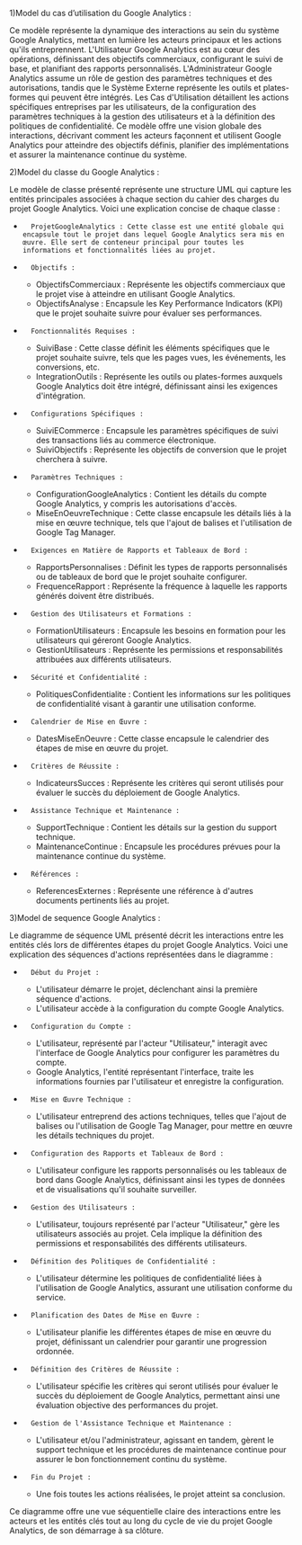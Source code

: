 1)Model du cas d’utilisation du Google Analytics :


Ce modèle représente la dynamique des interactions au sein du système Google Analytics, mettant en lumière les acteurs principaux et les actions qu'ils entreprennent. L'Utilisateur Google Analytics est au cœur des opérations, définissant des objectifs commerciaux, configurant le suivi de base, et planifiant des rapports personnalisés. L'Administrateur Google Analytics assume un rôle de gestion des paramètres techniques et des autorisations, tandis que le Système Externe représente les outils et plates-formes qui peuvent être intégrés. Les Cas d'Utilisation détaillent les actions spécifiques entreprises par les utilisateurs, de la configuration des paramètres techniques à la gestion des utilisateurs et à la définition des politiques de confidentialité. Ce modèle offre une vision globale des interactions, décrivant comment les acteurs façonnent et utilisent Google Analytics pour atteindre des objectifs définis, planifier des implémentations et assurer la maintenance continue du système.






















2)Model du classe du Google Analytics :


Le modèle de classe présenté représente une structure UML qui capture les entités principales associées à chaque section du cahier des charges du projet Google Analytics. Voici une explication concise de chaque classe :
* 		ProjetGoogleAnalytics : Cette classe est une entité globale qui encapsule tout le projet dans lequel Google Analytics sera mis en œuvre. Elle sert de conteneur principal pour toutes les informations et fonctionnalités liées au projet.
* 		Objectifs :
    * ObjectifsCommerciaux : Représente les objectifs commerciaux que le projet vise à atteindre en utilisant Google Analytics.
    * ObjectifsAnalyse : Encapsule les Key Performance Indicators (KPI) que le projet souhaite suivre pour évaluer ses performances.
* 		Fonctionnalités Requises :
    * SuiviBase : Cette classe définit les éléments spécifiques que le projet souhaite suivre, tels que les pages vues, les événements, les conversions, etc.
    * IntegrationOutils : Représente les outils ou plates-formes auxquels Google Analytics doit être intégré, définissant ainsi les exigences d'intégration.
* 		Configurations Spécifiques :
    * SuiviECommerce : Encapsule les paramètres spécifiques de suivi des transactions liés au commerce électronique.
    * SuiviObjectifs : Représente les objectifs de conversion que le projet cherchera à suivre.
* 		Paramètres Techniques :
    * ConfigurationGoogleAnalytics : Contient les détails du compte Google Analytics, y compris les autorisations d'accès.
    * MiseEnOeuvreTechnique : Cette classe encapsule les détails liés à la mise en œuvre technique, tels que l'ajout de balises et l'utilisation de Google Tag Manager.
* 		Exigences en Matière de Rapports et Tableaux de Bord :
    * RapportsPersonnalises : Définit les types de rapports personnalisés ou de tableaux de bord que le projet souhaite configurer.
    * FrequenceRapport : Représente la fréquence à laquelle les rapports générés doivent être distribués.
* 		Gestion des Utilisateurs et Formations :
    * FormationUtilisateurs : Encapsule les besoins en formation pour les utilisateurs qui géreront Google Analytics.
    * GestionUtilisateurs : Représente les permissions et responsabilités attribuées aux différents utilisateurs.
* 		Sécurité et Confidentialité :
    * PolitiquesConfidentialite : Contient les informations sur les politiques de confidentialité visant à garantir une utilisation conforme.
* 		Calendrier de Mise en Œuvre :
    * DatesMiseEnOeuvre : Cette classe encapsule le calendrier des étapes de mise en œuvre du projet.
* 		Critères de Réussite :
    * IndicateursSucces : Représente les critères qui seront utilisés pour évaluer le succès du déploiement de Google Analytics.
* 		Assistance Technique et Maintenance :
    * SupportTechnique : Contient les détails sur la gestion du support technique.
    * MaintenanceContinue : Encapsule les procédures prévues pour la maintenance continue du système.
* 		Références :
    * ReferencesExternes : Représente une référence à d'autres documents pertinents liés au projet.
























3)Model de sequence Google Analytics :

Le diagramme de séquence UML présenté décrit les interactions entre les entités clés lors de différentes étapes du projet Google Analytics. Voici une explication des séquences d'actions représentées dans le diagramme :
* 		Début du Projet :
    * L'utilisateur démarre le projet, déclenchant ainsi la première séquence d'actions.
    * L'utilisateur accède à la configuration du compte Google Analytics.
* 		Configuration du Compte :
    * L'utilisateur, représenté par l'acteur "Utilisateur," interagit avec l'interface de Google Analytics pour configurer les paramètres du compte.
    * Google Analytics, l'entité représentant l'interface, traite les informations fournies par l'utilisateur et enregistre la configuration.
* 		Mise en Œuvre Technique :
    * L'utilisateur entreprend des actions techniques, telles que l'ajout de balises ou l'utilisation de Google Tag Manager, pour mettre en œuvre les détails techniques du projet.
* 		Configuration des Rapports et Tableaux de Bord :
    * L'utilisateur configure les rapports personnalisés ou les tableaux de bord dans Google Analytics, définissant ainsi les types de données et de visualisations qu'il souhaite surveiller.
* 		Gestion des Utilisateurs :
    * L'utilisateur, toujours représenté par l'acteur "Utilisateur," gère les utilisateurs associés au projet. Cela implique la définition des permissions et responsabilités des différents utilisateurs.
* 		Définition des Politiques de Confidentialité :
    * L'utilisateur détermine les politiques de confidentialité liées à l'utilisation de Google Analytics, assurant une utilisation conforme du service.
* 		Planification des Dates de Mise en Œuvre :
    * L'utilisateur planifie les différentes étapes de mise en œuvre du projet, définissant un calendrier pour garantir une progression ordonnée.
* 		Définition des Critères de Réussite :
    * L'utilisateur spécifie les critères qui seront utilisés pour évaluer le succès du déploiement de Google Analytics, permettant ainsi une évaluation objective des performances du projet.
* 		Gestion de l'Assistance Technique et Maintenance :
    * L'utilisateur et/ou l'administrateur, agissant en tandem, gèrent le support technique et les procédures de maintenance continue pour assurer le bon fonctionnement continu du système.
* 		Fin du Projet :
    * Une fois toutes les actions réalisées, le projet atteint sa conclusion.


Ce diagramme offre une vue séquentielle claire des interactions entre les acteurs et les entités clés tout au long du cycle de vie du projet Google Analytics, de son démarrage à sa clôture.
